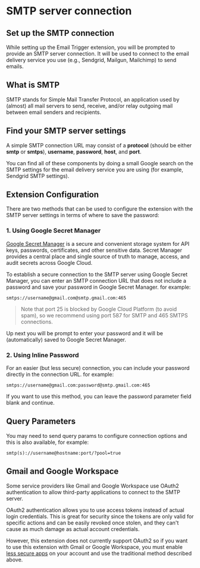 # SMTP server connection

## **Set up the SMTP connection**

While setting up the Email Trigger extension, you will be prompted to provide an SMTP server connection. It will be used to connect to the email delivery service you use (e.g., Sendgrid, Mailgun, Mailchimp) to send emails.

## What is SMTP

SMTP stands for Simple Mail Transfer Protocol, an application used by (almost) all mail servers to send, receive, and/or relay outgoing mail between email senders and recipients.

## Find your SMTP server settings

A simple SMTP connection URL may consist of a **protocol** (should be either **smtp** or **smtps**), **username**, **password**, **host**, and **port**.

You can find all of these components by doing a small Google search on the SMTP settings for the email delivery service you are using (for example, Sendgrid SMTP settings).

## Extension Configuration

There are two methods that can be used to configure the extension with the SMTP server settings in terms of where to save the password:

### 1. Using Google **Secret Manager**

[Google Secret Manager](https://cloud.google.com/secret-manager/docs/overview) is a secure and convenient storage system for API keys, passwords, certificates, and other sensitive data. Secret Manager provides a central place and single source of truth to manage, access, and audit secrets across Google Cloud.

To establish a secure connection to the SMTP server using Google Secret Manager, you can enter an SMTP connection URL that does not include a password and save your password in Google Secret Manager. for example:

`smtps://username@gmail.com@smtp.gmail.com:465`

> Note that port 25 is blocked by Google Cloud Platform (to avoid spam), so we recommend using port 587 for SMTP and 465 SMTPS connections.

Up next you will be prompt to enter your password and it will be (automatically) saved to Google Secret Manager.

### 2. Using Inline Password

For an easier (but less secure) connection, you can include your password directly in the connection URL. for example:

`smtps://username@gmail.com:password@smtp.gmail.com:465`

If you want to use this method, you can leave the password parameter field blank and continue.

## Query Parameters

You may need to send query params to configure connection options and this is also available, for example:

`smtp(s)://username@hostname:port/?pool=true`

## Gmail and Google Workspace

Some service providers like Gmail and Google Workspace use OAuth2 authentication to allow third-party applications to connect to the SMTP server.

OAuth2 authentication allows you to use access tokens instead of actual login credentials. This is great for security since the tokens are only valid for specific actions and can be easily revoked once stolen, and they can't cause as much damage as actual account credentials.

However, this extension does not currently support OAuth2 so if you want to use this extension with Gmail or Google Workspace, you must enable [less secure apps](https://support.google.com/accounts/answer/6010255) on your account and use the traditional method described above.
